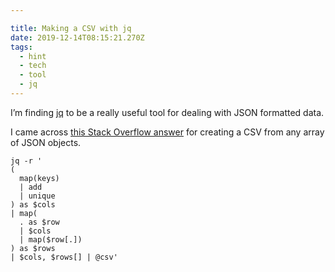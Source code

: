 ```yaml
---

title: Making a CSV with jq
date: 2019-12-14T08:15:21.270Z
tags:
  - hint
  - tech
  - tool
  - jq
---
```

I’m finding [jq](https://stedolan.github.io/jq/) to be a really useful tool for dealing with JSON formatted data.

I came across [this Stack Overflow answer](https://stackoverflow.com/questions/32960857/how-to-convert-arbitrary-simple-json-to-csv-using-jq#32965227) for creating a CSV from any array of JSON objects.

```
jq -r '
(
  map(keys)
  | add
  | unique
) as $cols
| map(
  . as $row
  | $cols
  | map($row[.])
) as $rows
| $cols, $rows[] | @csv'
```
